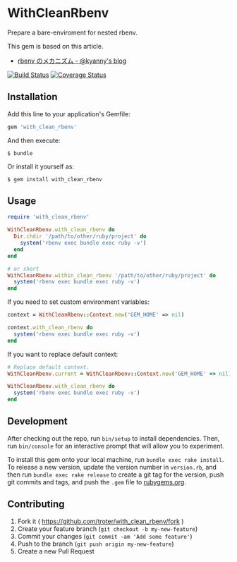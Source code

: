 # WithCleanRbenv

Prepare a bare-enviroment for nested rbenv.

This gem is based on this article.

* [rbenv のメカニズム - @kyanny&#39;s blog](http://blog.kyanny.me/entry/2013/05/10/rbenv_%E3%81%AE%E3%83%A1%E3%82%AB%E3%83%8B%E3%82%BA%E3%83%A0)

[![Build Status](https://travis-ci.org/troter/with_clean_rbenv.svg?branch=master)](https://travis-ci.org/troter/with_clean_rbenv)
[![Coverage Status](https://coveralls.io/repos/troter/with_clean_rbenv/badge.svg)](https://coveralls.io/r/troter/with_clean_rbenv)

## Installation

Add this line to your application's Gemfile:

```ruby
gem 'with_clean_rbenv'
```

And then execute:

    $ bundle

Or install it yourself as:

    $ gem install with_clean_rbenv

## Usage

```ruby
require 'with_clean_rbenv'

WithCleanRbenv.with_clean_rbenv do
  Dir.chdir '/path/to/other/ruby/project' do
    system('rbenv exec bundle exec ruby -v')
  end
end

# or short
WithCleanRbenv.within_clean_rbenv '/path/to/other/ruby/project' do
  system('rbenv exec bundle exec ruby -v')
end

```

If you need to set custom environment variables:

```ruby
context = WithCleanRbenv::Context.new('GEM_HOME' => nil)

context.with_clean_rbenv do
  system('rbenv exec bundle exec ruby -v')
end
```

If you want to replace default context:

```ruby
# Replace default context.
WithCleanRbenv.current = WithCleanRbenv::Context.new('GEM_HOME' => nil)

WithCleanRbenv.with_clean_rbenv do
  system('rbenv exec bundle exec ruby -v')
end
```

## Development

After checking out the repo, run `bin/setup` to install dependencies. Then, run `bin/console` for an interactive prompt that will allow you to experiment.

To install this gem onto your local machine, run `bundle exec rake install`. To release a new version, update the version number in `version.rb`, and then run `bundle exec rake release` to create a git tag for the version, push git commits and tags, and push the `.gem` file to [rubygems.org](https://rubygems.org).

## Contributing

1. Fork it ( https://github.com/troter/with_clean_rbenv/fork )
2. Create your feature branch (`git checkout -b my-new-feature`)
3. Commit your changes (`git commit -am 'Add some feature'`)
4. Push to the branch (`git push origin my-new-feature`)
5. Create a new Pull Request
